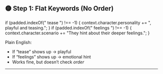 ## 🟡 Step 1: Flat Keywords (No Order)

if (padded.indexOf(" tease ") !== -1) {
context.character.personality += ", playful and teasing.";
}
if (padded.indexOf(" feelings ") !== -1) {
context.character.scenario += "They hint about their deeper feelings.";
}

Plain English:

* If “tease” shows up → playful
* If “feelings” shows up → emotional hint
* Works fine, but doesn’t check *order*

---
